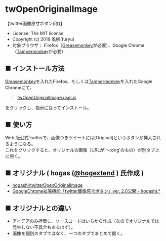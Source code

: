 twOpenOriginalImage
===================
【twitter画像原寸ボタン(改)】
- License: The MIT license  
- Copyright (c) 2016 風柳(furyu)  
- 対象ブラウザ： Firefox（[Greasemonkey](https://addons.mozilla.org/ja/firefox/addon/greasemonkey/)が必要）、Google Chrome（[Tampermonkey](https://chrome.google.com/webstore/detail/tampermonkey/dhdgffkkebhmkfjojejmpbldmpobfkfo?hl=ja)が必要）


■ インストール方法
---
[Greasemonkey](https://addons.mozilla.org/ja/firefox/addon/greasemonkey/)を入れたFirefox、もしくは[Tampermonkey](https://chrome.google.com/webstore/detail/tampermonkey/dhdgffkkebhmkfjojejmpbldmpobfkfo?hl=ja)を入れたGoogle Chromeにて、  

> [twOpenOriginalImage.user.js](https://github.com/furyutei/twOpenOriginalImage/raw/master/twOpenOriginalImage.user.js)  

をクリックし、指示に従ってインストール。  


■ 使い方
---
Web 版公式Twitterで、画像つきツイートには[Original]というボタンが挿入されるようになる。  
これをクリックすると、オリジナルの画像（URLが'～:orig'のもの）が別タブ上に開く。  


■ オリジナル ( hogas ([@hogextend](https://twitter.com/hogextend/) ) 氏作成 )
---
- [hogashi/twitterOpenOriginalImage](https://github.com/hogashi/twitterOpenOriginalImage)  
- [GoogleChrome拡張機能「twitter画像原寸ボタン」ver. 2.0公開 - hogashi.*](http://hogashi.hatenablog.com/entry/2016/01/01/234632)  


■ オリジナルとの違い
---
- アイデアのみ拝借し、ソースコードはいちから作成（なのでオリジナルでは発生しない不具合もあるはず）。  
- 画像を個別のタブではなく、一つのタブでまとめて開く。  
